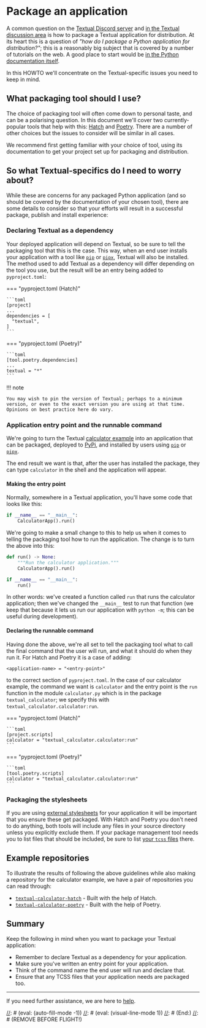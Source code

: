 # Package an application

A common question on the [Textual Discord server](https://discord.gg/Enf6Z3qhVr) and [in the Textual discussion area](https://github.com/Textualize/textual/discussions) is how to package a Textual application for distribution.
At its heart this is a question of *"how do I package a Python application for distribution?"*; this is a reasonably big subject that is covered by a number of tutorials on the web.
A good place to start would be [in the Python documentation itself](https://packaging.python.org/en/latest/overview/).

In this HOWTO we'll concentrate on the Textual-specific issues you need to keep in mind.

## What packaging tool should I use?

The choice of packaging tool will often come down to personal taste, and can be a polarising question.
In this document we'll cover two currently-popular tools that help with this: [Hatch](https://hatch.pypa.io/latest/) and [Poetry](https://python-poetry.org/).
There are a number of other choices but the issues to consider will be similar in all cases.

We recommend first getting familiar with your choice of tool, using its documentation to get your project set up for packaging and distribution.

## So what Textual-specifics do I need to worry about?

While these are concerns for any packaged Python application (and so should be covered by the documentation of your chosen tool), there are some details to consider so that your efforts will result in a successful package, publish and install experience:

### Declaring Textual as a dependency

Your deployed application will depend on Textual, so be sure to tell the packaging tool that this is the case. This way, when an end user installs your application with a tool like [`pip`](https://pip.pypa.io/en/stable/) or [`pipx`](https://pipx.pypa.io/stable/), Textual will also be installed.
The method used to add Textual as a dependency will differ depending on the tool you use, but the result will be an entry being added to `pyproject.toml`:

=== "pyproject.toml (Hatch)"

    ```toml
    [project]
    ...
    dependencies = [
      "textual",
    ]
    ```

=== "pyproject.toml (Poetry)"

    ```toml
    [tool.poetry.dependencies]
    ...
    textual = "*"
    ```

!!! note

    You may wish to pin the version of Textual; perhaps to a minimum version, or even to the exact version you are using at that time.
    Opinions on best practice here do vary.

### Application entry point and the runnable command

We're going to turn the Textual [calculator example](https://github.com/Textualize/textual/blob/main/examples/calculator.py) into an application that can be packaged, deployed to [PyPi](https://pypi.org/), and installed by users using [`pip`](https://pip.pypa.io/en/stable/) or [`pipx`](https://pipx.pypa.io/stable/).

The end result we want is that, after the user has installed the package, they can type `calculator` in the shell and the application will appear.

#### Making the entry point

Normally, somewhere in a Textual application, you'll have some code that looks like this:

```python
if __name__ == "__main__":
    CalculatorApp().run()
```

We're going to make a small change to this to help us when it comes to telling the packaging tool how to run the application.
The change is to turn the above into this:

```python
def run() -> None:
    """Run the calculator application."""
    CalculatorApp().run()

if __name__ == "__main__":
    run()
```

In other words:
we've created a function called `run` that runs the calculator application;
then we've changed the `__main__` test to run that function (we keep that because it lets us run our application with `python -m`; this can be useful during development).

#### Declaring the runnable command

Having done the above, we're all set to tell the packaging tool what to call the final command that the user will run, and what it should do when they run it.
For Hatch and Poetry it is a case of adding:

```
<application-name> = "<entry-point>"
```

to the correct section of `pyproject.toml`.
In the case of our calculator example, the command we want is `calculator` and the entry point is the `run` function in the module `calculator.py` which is in the package `textual_calculator`;
we specify this with `textual_calculator.calculator:run`.

=== "pyproject.toml (Hatch)"

    ```toml
    [project.scripts]
    calculator = "textual_calculator.calculator:run"
    ```

=== "pyproject.toml (Poetry)"

    ```toml
    [tool.poetry.scripts]
    calculator = "textual_calculator.calculator:run"
    ```

### Packaging the stylesheets

If you are using [external stylesheets](/guide/CSS/#stylesheets) for your application it will be important that you ensure these get packaged.
With Hatch and Poetry you don't need to do anything, both tools will include any files in your source directory unless you explicitly exclude them.
If your package management tool needs you to list files that should be included, be sure to list [your `tcss` files](https://textual.textualize.io/guide/CSS/#css-files) there.

## Example repositories

To illustrate the results of following the above guidelines while also making a repository for the calculator example, we have a pair of repositories you can read through:

- [`textual-calculator-hatch`](https://github.com/Textualize/textual-calculator-hatch) - Built with the help of Hatch.
- [`textual-calculator-poetry`](https://github.com/Textualize/textual-calculator-poetry) - Built with the help of Poetry.

## Summary

Keep the following in mind when you want to package your Textual application:

- Remember to declare Textual as a dependency for your application.
- Make sure you've written an entry point for your application.
- Think of the command name the end user will run and declare that.
- Ensure that any TCSS files that your application needs are packaged too.

---

If you need further assistance, we are here to [help](../help.md).

[//]: # (REMOVE BEFORE FLIGHT!)
[//]: # (Local Variables:)
[//]: # (eval: (auto-fill-mode -1))
[//]: # (eval: (visual-line-mode 1))
[//]: # (End:)
[//]: # (REMOVE BEFORE FLIGHT!)
